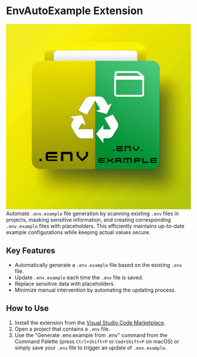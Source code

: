 # EnvAutoExample Extension
![Image Alt Text](https://raw.githubusercontent.com/cdelalama/EnvAutoExample/main/assets/env_env_example.jpg)
Automate `.env.example` file generation by scanning existing `.env` files in projects, masking sensitive information, and creating corresponding `.env.example` files with placeholders. This efficiently maintains up-to-date example configurations while keeping actual values secure.

## Key Features

- Automatically generate a `.env.example` file based on the existing `.env` file.
- Update `.env.example` each time the `.env` file is saved.
- Replace sensitive data with placeholders.
- Minimize manual intervention by automating the updating process.

## How to Use

1. Install the extension from the [Visual Studio Code Marketplace](https://marketplace.visualstudio.com/items?itemName=MamaCarlos.envautoexample).
2. Open a project that contains a `.env` file.
3. Use the "Generate .env.example from .env" command from the Command Palette (press `Ctrl+Shift+P` or `Cmd+Shift+P` on macOS) or simply save your `.env` file to trigger an update of `.env.example`.

